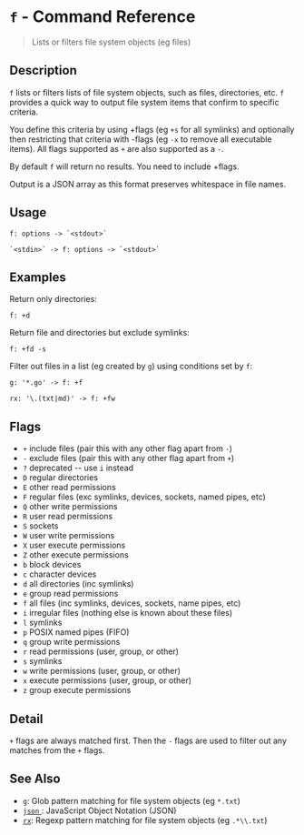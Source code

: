 # `f` - Command Reference

> Lists or filters file system objects (eg files)

## Description

`f` lists or filters lists of file system objects, such as files, directories,
etc. `f` provides a quick way to output file system items that confirm to
specific criteria.

You define this criteria by using +flags (eg `+s` for all symlinks) and
optionally then restricting that criteria with -flags (eg `-x` to remove all
executable items). All flags supported as `+` are also supported as a `-`.

By default `f` will return no results. You need to include +flags.

Output is a JSON array as this format preserves whitespace in file names.

## Usage

    f: options -> `<stdout>`

    `<stdin>` -> f: options -> `<stdout>`

## Examples

Return only directories:

    f: +d

Return file and directories but exclude symlinks:

    f: +fd -s

Filter out files in a list (eg created by `g`) using conditions set by `f`:

    g: '*.go' -> f: +f

    rx: '\.(txt|md)' -> f: +fw

## Flags

- `+`
  include files (pair this with any other flag apart from `-`)
- `-`
  exclude files (pair this with any other flag apart from `+`)
- `?`
  deprecated -- use `i` instead
- `D`
  regular directories
- `E`
  other read permissions
- `F`
  regular files (exc symlinks, devices, sockets, named pipes, etc)
- `Q`
  other write permissions
- `R`
  user read permissions
- `S`
  sockets
- `W`
  user write permissions
- `X`
  user execute permissions
- `Z`
  other execute permissions
- `b`
  block devices
- `c`
  character devices
- `d`
  all directories (inc symlinks)
- `e`
  group read permissions
- `f`
  all files (inc symlinks, devices, sockets, name pipes, etc)
- `i`
  irregular files (nothing else is known about these files)
- `l`
  symlinks
- `p`
  POSIX named pipes (FIFO)
- `q`
  group write permissions
- `r`
  read permissions (user, group, or other)
- `s`
  symlinks
- `w`
  write permissions (user, group, or other)
- `x`
  execute permissions (user, group, or other)
- `z`
  group execute permissions

## Detail

`+` flags are always matched first. Then the `-` flags are used to filter out
any matches from the `+` flags.

## See Also

- [`g`](../commands/g.md):
  Glob pattern matching for file system objects (eg `*.txt`)
- [`json` ](../types/json.md):
  JavaScript Object Notation (JSON)
- [`rx`](../commands/rx.md):
  Regexp pattern matching for file system objects (eg `.*\\.txt`)
